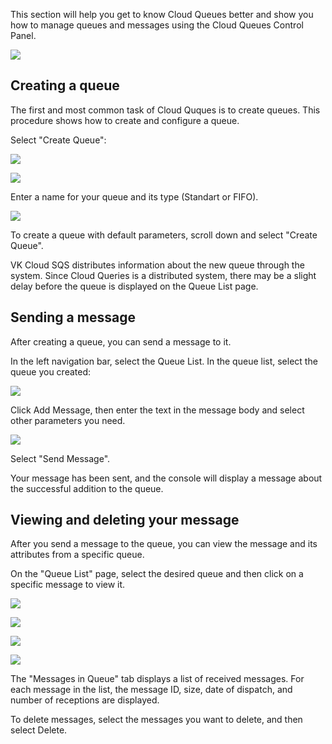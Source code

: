This section will help you get to know Cloud Queues better and show you how to manage queues and messages using the Cloud Queues Control Panel.

![](./assets/helpjuice_production-2fuploads-2fupload-2fimage-2f7055-2fdirect-2f1619512919259-1619512919259.png)

## Creating a queue

The first and most common task of Cloud Quques is to create queues. This procedure shows how to create and configure a queue.

Select "Create Queue":

![](./assets/helpjuice_production-2fuploads-2fupload-2fimage-2f7055-2fdirect-2f1619529098262-1619529098262.png)

![](./assets/helpjuice_production-2fuploads-2fupload-2fimage-2f7055-2fdirect-2f1619529049088-1619529049088.png)

Enter a name for your queue and its type (Standart or FIFO).

![](./assets/helpjuice_production-2fuploads-2fupload-2fimage-2f7055-2fdirect-2f1619529155251-1619529155251.png)

To create a queue with default parameters, scroll down and select "Create Queue".

VK Cloud SQS distributes information about the new queue through the system. Since Cloud Queries is a distributed system, there may be a slight delay before the queue is displayed on the Queue List page.

## Sending a message

After creating a queue, you can send a message to it.

In the left navigation bar, select the Queue List. In the queue list, select the queue you created:

![](./assets/helpjuice_production-2fuploads-2fupload-2fimage-2f7055-2fdirect-2f1619529227308-1619529227308.png)

Click Add Message, then enter the text in the message body and select other parameters you need.

![](./assets/helpjuice_production-2fuploads-2fupload-2fimage-2f7055-2fdirect-2f1619529310155-1619529310155.png)

Select "Send Message".

Your message has been sent, and the console will display a message about the successful addition to the queue.

## Viewing and deleting your message

After you send a message to the queue, you can view the message and its attributes from a specific queue.

On the "Queue List" page, select the desired queue and then click on a specific message to view it.

![](./assets/helpjuice_production-2fuploads-2fupload-2fimage-2f7055-2fdirect-2f1619529450805-1619529450805.png)

![](./assets/helpjuice_production-2fuploads-2fupload-2fimage-2f7055-2fdirect-2f1619529491828-1619529491828.png)

![](./assets/helpjuice_production-2fuploads-2fupload-2fimage-2f7055-2fdirect-2f1619529516071-1619529516071.png)

![](./assets/helpjuice_production-2fuploads-2fupload-2fimage-2f7055-2fdirect-2f1619529560966-1619529560966.png)

The "Messages in Queue" tab displays a list of received messages. For each message in the list, the message ID, size, date of dispatch, and number of receptions are displayed.

To delete messages, select the messages you want to delete, and then select Delete.
